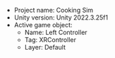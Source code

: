 <!-- UNITY CODE ASSIST INSTRUCTIONS START -->
- Project name: Cooking Sim
- Unity version: Unity 2022.3.25f1
- Active game object:
  - Name: Left Controller
  - Tag: XRController
  - Layer: Default
<!-- UNITY CODE ASSIST INSTRUCTIONS END -->